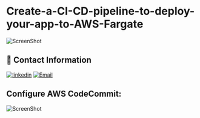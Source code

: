 # Create-a-CI-CD-pipeline-to-deploy-your-app-to-AWS-Fargate
![ScreenShot](https://d1.awsstatic.com/Projects/CICD%20Pipeline/setup-cicd-pipeline2.5cefde1406fa6787d9d3c38ae6ba3a53e8df3be8.png)

## 🔗 Contact Information
[![linkedin](https://img.shields.io/badge/linkedin-0A66C2?style=for-the-badge&logo=linkedin&logoColor=white)](https://www.linkedin.com/in/alexnavarro2/)
[![Email](https://img.shields.io/badge/Gmail-D14836?style=for-the-badge&logo=gmail&logoColor=white)](https://mail.google.com/mail/u/0/#inbox?compose=GTvVlcSBpRjxKKJtxTLNxwpsKvpfbRSRnRLcTQRMZLcKCNfrJjXfcNNKPmstkbHJpzHGNZnHvhCph)

## Configure AWS CodeCommit:
![ScreenShot](https://d1.awsstatic.com/products/codecommit/Product-Page-Diagram_AWS-CodeCommit%20(1)2.b33016d587d4c7aa6f132753294929982e2648b4.png)